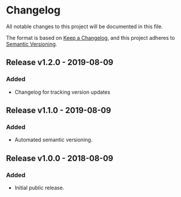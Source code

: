 # Changelog

All notable changes to this project will be documented in this file.

The format is based on [Keep a Changelog](https://keepachangelog.com/en/1.0.0/),
and this project adheres to [Semantic Versioning](https://semver.org/spec/v2.0.0.html).

## Release v1.2.0 - 2019-08-09

### Added

* Changelog for tracking version updates

## Release v1.1.0 - 2019-08-09

### Added

* Automated semantic versioning.

## Release v1.0.0 - 2018-08-09

### Added

* Initial public release.

[Unreleased]: https://github.com/olivierlacan/keep-a-changelog/compare/v1.1.0...HEAD
[1.1.0]: https://github.com/olivierlacan/keep-a-changelog/compare/v1.0.0...v1.1.0
[1.0.0]: https://github.com/olivierlacan/keep-a-changelog/compare/v0.0.1...v1.0.0
